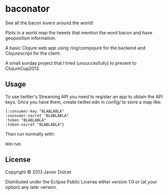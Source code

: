 # baconator

See all the bacon lovers around the world!

Plots in a world map the tweets that mention the word bacon and have geoposition information.

A basic Clojure web app using ring/compojure for the backend and Clojurescript for the client.

A small sunday project that I tried (unsuccesfully) to present to ClojureCup2013.

## Usage

To use twitter's Streaming API you need to register an app to obtain the API keys.
Once you have them, create twitter.edn in config/ to store a map like:
```
{:consumer-key "BLABLABLA" 
:consumer-secret "BLABLABLA"
:token "BLABLABLA"
:token-secret "BLABLABLA"}
```
Then run normally with:

lein run

## License

Copyright © 2013 Javier Dolcet

Distributed under the Eclipse Public License either version 1.0 or (at
your option) any later version.
